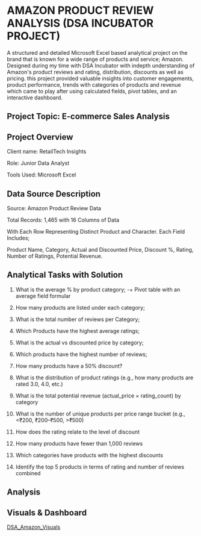 # AMAZON PRODUCT REVIEW ANALYSIS (DSA INCUBATOR PROJECT)
A structured and detailed Microsoft Excel based analytical project on the brand that is known for a wide range of products and service; Amazon. Designed during my time with DSA Incubator with indepth understanding of Amazon's product reviews and rating, distribution, discounts as well as pricing. this project provided valuable insights into customer engagements, product performance, trends with categories of products and revenue which came to play after using calculated fields, pivot tables,   and an interactive dashboard.
## Project Topic: E-commerce Sales Analysis
## Project Overview
Client name: RetailTech Insights

Role: Junior Data Analyst

Tools Used: Microsoft Excel

## Data Source Description
Source: Amazon Product Review Data

Total Records: 1,465 with 16 Columns of Data

With Each Row Representing Distinct Product and Character. Each Field Includes;

Product Name,
Category,
Actual and Discounted Price,
Discount %,
Rating,
Number of Ratings,
Potential Revenue.

## Analytical Tasks with Solution
1. What is the average % by product category;
-+ Pivot table with an average field formular

3. How many products are listed under each category;

4. What is the total number of reviews per Category;

5. Which Products have the highest average ratings;

6. What is the actual vs discounted price by category;

7. Which products have the highest number of reviews;

8. How many products have a 50% discount?

9. What is the distribution of product ratings (e.g., how many products are rated 3.0, 
4.0, etc.)
   
10. What is the total potential revenue (actual_price × rating_count) by category

11. What is the number of unique products per price range bucket (e.g., <₹200, 
₹200–₹500, >₹500)

12. How does the rating relate to the level of discount

13. How many products have fewer than 1,000 reviews

14. Which categories have products with the highest discounts

15. Identify the top 5 products in terms of rating and number of reviews combined

## Analysis
## Visuals & Dashboard
[DSA_Amazon_Visuals](https://drive.google.com/drive/folders/1QbfQJoU_LWba3q_cBCb-svbuj4gC7r4D?usp=drive_link)

